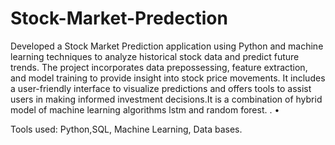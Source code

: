 # Stock-Market-Predection
Developed a Stock Market Prediction application using Python and machine learning techniques to analyze
historical stock data and predict future trends. The project incorporates data prepossessing, feature extraction,
and model training to provide insight into stock price movements. It includes a user-friendly interface to
visualize predictions and offers tools to assist users in making informed investment decisions.It is a combination
of hybrid model of machine learning algorithms lstm and random forest. .
• 



Tools used: Python,SQL, Machine Learning, Data bases.
